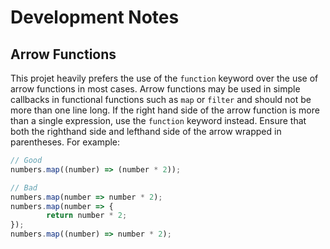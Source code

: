 # Development Notes

## Arrow Functions
This projet heavily prefers the use of the `function` keyword over the use of arrow functions in most cases.
Arrow functions may be used in simple callbacks in functional functions such as `map` or `filter` and should not be more than one line long.
If the right hand side of the arrow function is more than a single expression, use the `function` keyword instead.
Ensure that both the righthand side and lefthand side of the arrow wrapped in parentheses. For example:
```javascript
// Good
numbers.map((number) => (number * 2));

// Bad
numbers.map(number => number * 2);
numbers.map(number => {
		return number * 2;
});
numbers.map((number) => number * 2);
```